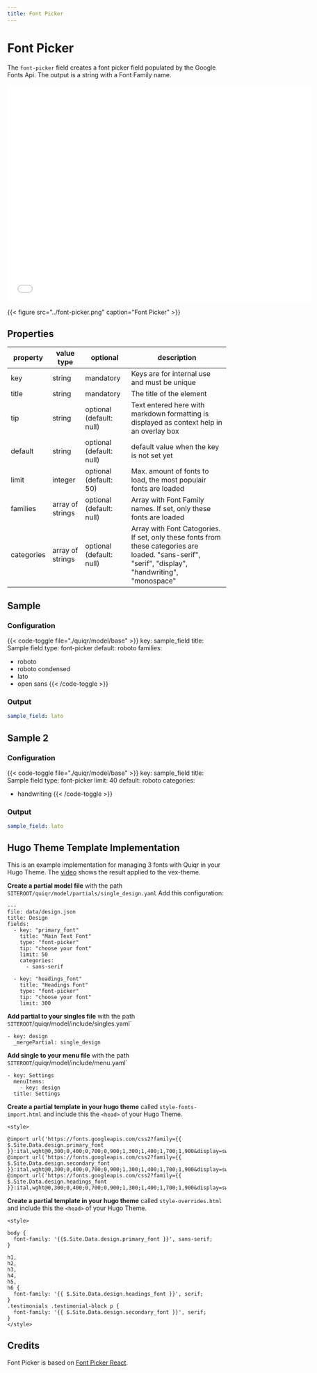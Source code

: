 ```yaml
---
title: Font Picker
---
```


# Font Picker

The `font-picker` field creates a font picker field populated by the Google
Fonts Api. The output is a string with a Font Family name.

<embed src="../font-picker.mp4" autostart="false" height="500" width="700" /></embed>

{{< figure src="../font-picker.png" caption="Font Picker" >}}

## Properties

| property   | value type       | optional                 | description                                                                               |
|------------|------------------|--------------------------|-------------------------------------------------------------------------------------------|
| key        | string           | mandatory                | Keys are for internal use and must be unique                                              |
| title      | string           | mandatory                | The title of the element                                                                  |
| tip        | string           | optional (default: null) | Text entered here with markdown formatting is displayed as context help in an overlay box |
| default    | string           | optional (default: null) | default value when the key is not set yet                                                 |
| limit      | integer          | optional (default: 50)   | Max. amount of fonts to load, the most populair fonts are loaded                          |
| families   | array of strings | optional (default: null) | Array with Font Family names. If set, only these fonts are loaded                         |
| categories | array of strings | optional (default: null) | Array with Font Catogories. If set, only these fonts from these categories are loaded. "sans-serif", "serif", "display", "handwriting", "monospace"     |

## Sample

### Configuration

{{< code-toggle file="./quiqr/model/base" >}}
key: sample_field
title: Sample field
type: font-picker
default: roboto
families:
  - roboto
  - roboto condensed
  - lato
  - open sans
{{< /code-toggle >}}

### Output

```yaml
sample_field: lato
```

## Sample 2

### Configuration

{{< code-toggle file="./quiqr/model/base" >}}
key: sample_field
title: Sample field
type: font-picker
limit: 40
default: roboto
categories:
  - handwriting
{{< /code-toggle >}}

### Output

```yaml
sample_field: lato
```

## Hugo Theme Template Implementation

This is an example implementation for managing 3 fonts with Quiqr in your Hugo Theme. The [video](https://user-images.githubusercontent.com/658612/162726167-788afeb3-5ef6-4e0f-9e83-8c762a4ced81.mp4) shows the result applied to the vex-theme.


**Create a partial model file** with the path `SITEROOT/quiqr/model/partials/single_design.yaml` Add this configuration:

```
---
file: data/design.json
title: Design
fields:
  - key: "primary_font"
    title: "Main Text Font"
    type: "font-picker"
    tip: "choose your font"
    limit: 50
    categories:
      - sans-serif

  - key: "headings_font"
    title: "Headings Font"
    type: "font-picker"
    tip: "choose your font"
    limit: 300
```


**Add partial to your singles file** with the path `SITEROOT`/quiqr/model/include/singles.yaml`

```
- key: design
  _mergePartial: single_design
```

**Add single to your menu file** with the path `SITEROOT`/quiqr/model/include/menu.yaml`

```
- key: Settings
  menuItems:
    - key: design
  title: Settings
```

**Create a partial template in your hugo theme** called `style-fonts-import.html` and include this the `<head>` of your Hugo Theme.

```
<style>

@import url('https://fonts.googleapis.com/css2?family={{ $.Site.Data.design.primary_font }}:ital,wght@0,300;0,400;0,700;0,900;1,300;1,400;1,700;1,900&display=swap');
@import url('https://fonts.googleapis.com/css2?family={{ $.Site.Data.design.secondary_font }}:ital,wght@0,300;0,400;0,700;0,900;1,300;1,400;1,700;1,900&display=swap');
@import url('https://fonts.googleapis.com/css2?family={{ $.Site.Data.design.headings_font }}:ital,wght@0,300;0,400;0,700;0,900;1,300;1,400;1,700;1,900&display=swap');
```

**Create a partial template in your hugo theme** called `style-overrides.html` and include this the `<head>` of your Hugo Theme.

```
<style>

body {
  font-family: '{{$.Site.Data.design.primary_font }}', sans-serif;
}

h1,
h2,
h3,
h4,
h5,
h6 {
  font-family: '{{ $.Site.Data.design.headings_font }}', serif;
}
.testimonials .testimonial-block p {
  font-family: '{{ $.Site.Data.design.secondary_font }}', serif;
}
</style>
```

## Credits

Font Picker is based on [Font Picker React](https://github.com/samuelmeuli/font-picker-react).
